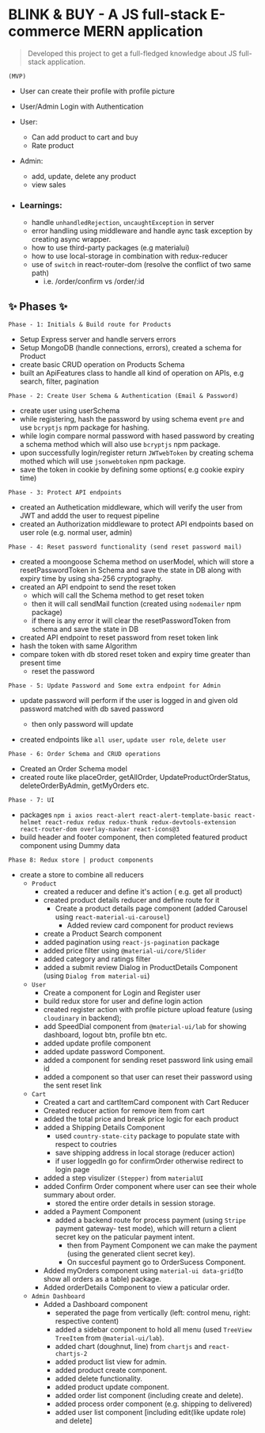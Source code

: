 # BLINK & BUY -  A JS full-stack E-commerce MERN application 
> Developed this project to get a full-fledged knowledge about JS full-stack application.  

```
(MVP)
```
+ User can create their profile with profile picture
+ User/Admin Login with Authentication
+ User: 
    + Can add product to cart and buy
    + Rate product
+ Admin:
    + add, update, delete any product
    + view sales

+ ### Learnings:
    + handle `unhandledRejection`, `uncaughtException` in server
    + error handling using middleware and handle aync task exception by creating async wrapper.
    + how to use third-party packages (e.g materialui)
    + how to use local-storage in combination with redux-reducer
    + use of `switch` in react-router-dom (resolve the conflict of two same path)
        + i.e. /order/confirm vs /order/:id

## ✨ Phases ✨

```
Phase - 1: Initials & Build route for Products
```
+ Setup Express server and handle servers errors
+ Setup MongoDB (handle connections, errors), created a schema for Product
+ create basic CRUD operation on Products Schema
+ built an ApiFeatures class to handle all kind of operation on APIs, e.g search, filter, pagination

```
Phase - 2: Create User Schema & Authentication (Email & Password)
```
+ create user using userSchema
+ while registering, hash the password by using schema event `pre` and use `bcryptjs` npm package for hashing. 
+ while login compare normal password with hased password by creating a schema method which will also use `bcryptjs` npm package.
+ upon successfully login/register return `JWTwebToken` by creating schema mothed which will use `jsonwebtoken` npm package.
+ save the token in cookie by defining some options( e.g cookie expiry time)

```
Phase - 3: Protect API endpoints 
```
+ created an Authetication middleware, which will verify the user from JWT and addd the user to request pipeline
+ created an Authorization middleware to protect API endpoints based on user role (e.g. normal user, admin)

```
Phase - 4: Reset password functionality (send reset password mail)
```
+ created a moongoose Schema method on userModel, which will store a resetPasswordToken  in Schema and save the state in DB along with expiry time by using sha-256 cryptography.
+ created an API endpoint to send the reset token
    + which will call the Schema method to get reset token
    + then it will call sendMail function (created using `nodemailer` npm package)
    + if there is any error it will clear the resetPasswordToken from schema and save the state in DB
+ created API endpoint to reset password from reset token link
 + hash the token with same Algorithm
 + compare token with db stored reset token and expiry time greater than present time
    + reset the password

```
Phase - 5: Update Password and Some extra endpoint for Admin
```
+ update password will perform if the user is logged in and given old password matched with db saved password
    + then only password will update

+ created endpoints like `all user`, `update user role`, `delete user`

```
Phase - 6: Order Schema and CRUD operations
```
+ Created an Order Schema model
+ created route like placeOrder, getAllOrder, UpdateProductOrderStatus, deleteOrderByAdmin, getMyOrders etc.

```
Phase - 7: UI
```
+ packages `npm i axios react-alert react-alert-template-basic react-helmet react-redux redux redux-thunk redux-devtools-extension react-router-dom overlay-navbar react-icons@3`
+ build header and footer component, then completed featured product component using Dummy data

```
Phase 8: Redux store | product components
```
+ create a store to combine all reducers
    + `Product`
        + created a reducer and define it's action ( e.g. get all product)
        + created product details reducer and define route for it
            + Create a product details page component (added Carousel using `react-material-ui-carousel`)
                + Added review card component for product reviews
        + create a Product Search component
        + added pagination using `react-js-pagination` package
        + added price filter using `@material-ui/core/Slider`
        + added category and ratings filter
        + added a submit review Dialog in ProductDetails Component (using `Dialog from material-ui`)
    + `User`
        + Create a component for Login and Register user
        + build redux store for user and define login action
        + created  register action with profile picture upload feature (using `cloudinary` in backend);
        + add SpeedDial component from `@material-ui/lab` for showing dashboard, logout btn, profile btn etc.
        + added update profile component
        + added update password Component.
        + added a component for sending reset password link using email id
        + added a component so that user can reset their password using the sent reset link
    + `Cart`
        + Created a cart and cartItemCard component with Cart Reducer
        + Created reducer action for remove item from cart
        + added the total price and break price logic for each product
        + added a Shipping Details Component
            + used `country-state-city` package to populate state with respect to coutries 
            + save shipping address in local storage (reducer action)
            + if user loggedIn go for confirmOrder otherwise redirect to login page
        + added a step visulizer `(Stepper)` from `materialUI`
        + added Confirm Order component where user can see their whole summary about order.
            + stored the entire order details in session storage.
        + added a Payment Component
            + added a backend route for process payment (using `Stripe` payment gateway- test mode), which will return a client secret key on the paticular payment intent.
                + then from Payment Component we can make the payment (using the generated client secret key).
                + On succesful payment go to OrderSucess Component.
        + Added myOrders component using `material-ui data-grid`(to show all orders as a table) package.
        + Added orderDetails Component to view a paticular order.
    + `Admin Dashboard`
        + Added a Dashboard component
            + seperated the page from vertically (left: control menu, right: respective content)
            + added a sidebar component to hold all menu (used `TreeView` `TreeItem` from `@material-ui/lab`).
            + added chart (doughnut, line) from `chartjs` and `react-chartjs-2`
            + added product list view for admin.
            + added product create component.
            + added delete functionality.
            + added product update component.
            + added order list component (including create and delete).
            + added process order component (e.g. shipping to delivered)
            + added user list component [including edit(like update role) and delete]
            

            
        
            
        